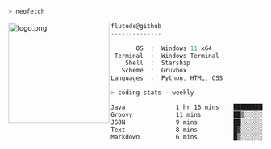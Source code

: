 ```zsh
> neofetch
```

<!--img align="left" src="https://github.com/fluteds.png" alt="logo.png" width="200"/>-->
<img align="left" src="https://external-content.duckduckgo.com/iu/?u=https%3A%2F%2F78.media.tumblr.com%2F975fca5f82161b190efdcaa05ffbd4ec%2Ftumblr_p6q6m9TJF01x3p3jmo1_500.png&f=1&nofb=1" alt="logo.png" width="200"/>

```csharp
fluteds@github
--------------

       OS  :  Windows 11 x64
 Terminal  :  Windows Terminal
    Shell  :  Starship
   Scheme  :  Gruvbox
Languages  :  Python, HTML, CSS
```

```zsh
> coding-stats --weekly
```

<!--START_SECTION:waka-->

```txt
Java              1 hr 16 mins    ████████████████▒░░░░░░░░   65.34 %
Groovy            11 mins         ██▒░░░░░░░░░░░░░░░░░░░░░░   09.63 %
JSON              9 mins          ██░░░░░░░░░░░░░░░░░░░░░░░   08.30 %
Text              8 mins          █▓░░░░░░░░░░░░░░░░░░░░░░░   07.19 %
Markdown          6 mins          █▒░░░░░░░░░░░░░░░░░░░░░░░   05.33 %
```

<!--END_SECTION:waka-->
